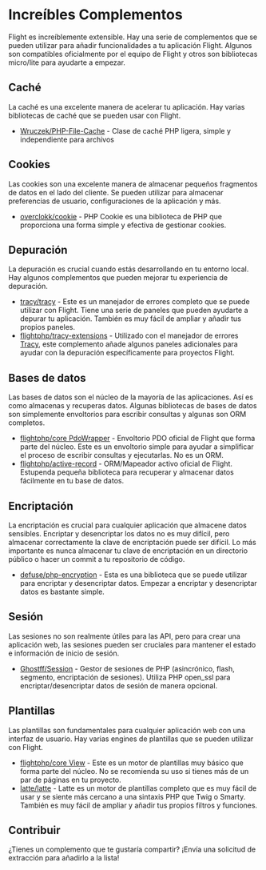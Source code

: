 # Increíbles Complementos

Flight es increíblemente extensible. Hay una serie de complementos que se pueden utilizar para añadir funcionalidades a tu aplicación Flight. Algunos son compatibles oficialmente por el equipo de Flight y otros son bibliotecas micro/lite para ayudarte a empezar.

## Caché

La caché es una excelente manera de acelerar tu aplicación. Hay varias bibliotecas de caché que se pueden usar con Flight.

- [Wruczek/PHP-File-Cache](/awesome-plugins/php-file-cache) - Clase de caché PHP ligera, simple y independiente para archivos

## Cookies

Las cookies son una excelente manera de almacenar pequeños fragmentos de datos en el lado del cliente. Se pueden utilizar para almacenar preferencias de usuario, configuraciones de la aplicación y más.

- [overclokk/cookie](/awesome-plugins/php-cookie) - PHP Cookie es una biblioteca de PHP que proporciona una forma simple y efectiva de gestionar cookies.

## Depuración

La depuración es crucial cuando estás desarrollando en tu entorno local. Hay algunos complementos que pueden mejorar tu experiencia de depuración.

- [tracy/tracy](/awesome-plugins/tracy) - Este es un manejador de errores completo que se puede utilizar con Flight. Tiene una serie de paneles que pueden ayudarte a depurar tu aplicación. También es muy fácil de ampliar y añadir tus propios paneles.
- [flightphp/tracy-extensions](/awesome-plugins/tracy-extensions) - Utilizado con el manejador de errores [Tracy](/awesome-plugins/tracy), este complemento añade algunos paneles adicionales para ayudar con la depuración específicamente para proyectos Flight.

## Bases de datos

Las bases de datos son el núcleo de la mayoría de las aplicaciones. Así es como almacenas y recuperas datos. Algunas bibliotecas de bases de datos son simplemente envoltorios para escribir consultas y algunas son ORM completos.

- [flightphp/core PdoWrapper](/awesome-plugins/pdo-wrapper) - Envoltorio PDO oficial de Flight que forma parte del núcleo. Este es un envoltorio simple para ayudar a simplificar el proceso de escribir consultas y ejecutarlas. No es un ORM.
- [flightphp/active-record](/awesome-plugins/active-record) - ORM/Mapeador activo oficial de Flight. Estupenda pequeña biblioteca para recuperar y almacenar datos fácilmente en tu base de datos.

## Encriptación

La encriptación es crucial para cualquier aplicación que almacene datos sensibles. Encriptar y desencriptar los datos no es muy difícil, pero almacenar correctamente la clave de encriptación puede ser difícil. Lo más importante es nunca almacenar tu clave de encriptación en un directorio público o hacer un commit a tu repositorio de código.

- [defuse/php-encryption](/awesome-plugins/php-encryption) - Esta es una biblioteca que se puede utilizar para encriptar y desencriptar datos. Empezar a encriptar y desencriptar datos es bastante simple.

## Sesión

Las sesiones no son realmente útiles para las API, pero para crear una aplicación web, las sesiones pueden ser cruciales para mantener el estado e información de inicio de sesión.

- [Ghostff/Session](/awesome-plugins/session) - Gestor de sesiones de PHP (asincrónico, flash, segmento, encriptación de sesiones). Utiliza PHP open_ssl para encriptar/desencriptar datos de sesión de manera opcional.

## Plantillas

Las plantillas son fundamentales para cualquier aplicación web con una interfaz de usuario. Hay varias engines de plantillas que se pueden utilizar con Flight.

- [flightphp/core View](/learn#views) - Este es un motor de plantillas muy básico que forma parte del núcleo. No se recomienda su uso si tienes más de un par de páginas en tu proyecto.
- [latte/latte](/awesome-plugins/latte) - Latte es un motor de plantillas completo que es muy fácil de usar y se siente más cercano a una sintaxis PHP que Twig o Smarty. También es muy fácil de ampliar y añadir tus propios filtros y funciones.

## Contribuir

¿Tienes un complemento que te gustaría compartir? ¡Envía una solicitud de extracción para añadirlo a la lista!